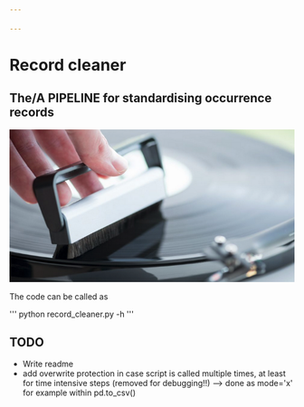 ```yaml
---

---
```


# Record cleaner

## The/A PIPELINE for standardising occurrence records

![There would be a funny picture here normally](TMP_titleimage.png "")

The code can be called as

'''
python record_cleaner.py -h
'''



## TODO

* Write readme
* add overwrite protection in case script is called multiple times, at least for time intensive steps (removed for debugging!!) --> done as mode='x' for example within pd.to_csv()
